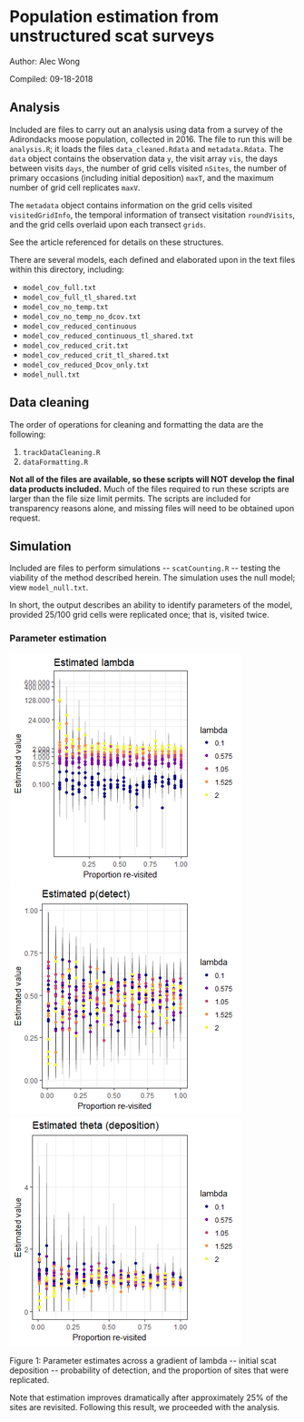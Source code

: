 

# Population estimation from unstructured scat surveys

Author: Alec Wong

Compiled: 09-18-2018




## Analysis

Included are files to carry out an analysis using data from a survey of the Adirondacks moose population, collected in 2016. The file to run this will be `analysis.R`; it loads the files `data_cleaned.Rdata` and `metadata.Rdata`. The `data` object contains the observation data `y`, the visit array `vis`, the days between visits `days`, the number of grid cells visited `nSites`, the number of primary occasions (including initial deposition) `maxT`, and the maximum number of grid cell replicates `maxV`. 

The `metadata` object contains information on the grid cells visited `visitedGridInfo`, the temporal information of transect visitation `roundVisits`, and the grid cells overlaid upon each transect `grids`. 

See the article referenced for details on these structures.

There are several models, each defined and elaborated upon in the text files within this directory, including:

* `model_cov_full.txt`
* `model_cov_full_tl_shared.txt`
* `model_cov_no_temp.txt`
* `model_cov_no_temp_no_dcov.txt`
* `model_cov_reduced_continuous`
* `model_cov_reduced_continuous_tl_shared.txt`
* `model_cov_reduced_crit.txt`
* `model_cov_reduced_crit_tl_shared.txt`
* `model_cov_reduced_Dcov_only.txt`
* `model_null.txt`

## Data cleaning

The order of operations for cleaning and formatting the data are the following:

1. `trackDataCleaning.R`
1. `dataFormatting.R`

**Not all of the files are available, so these scripts will NOT develop the final data products included.** Much of the files required to run these scripts are larger than the file size limit permits. The scripts are included for transparency reasons alone, and missing files will need to be obtained upon request.

## Simulation

Included are files to perform simulations -- `scatCounting.R` -- testing the viability of the method described herein. The simulation uses the null model; view `model_null.txt`.

In short, the output describes an ability to identify parameters of the model, provided 25/100 grid cells were replicated once; that is, visited twice.

### Parameter estimation

![](https://github.com/awong234/population_from_scat_model/blob/master/images/lamplot.png)
![](https://github.com/awong234/population_from_scat_model/blob/master/images/p00.png)
![](https://github.com/awong234/population_from_scat_model/blob/master/images/thetaplot.png)

Figure 1: Parameter estimates across a gradient of lambda -- initial scat deposition -- probability of detection, and the proportion of sites that were replicated.

Note that estimation improves dramatically after approximately 25% of the sites are revisited. Following this result, we proceeded with the analysis.
